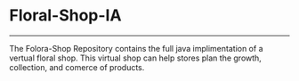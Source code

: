 # Floral-Shop-IA
---

The Folora-Shop Repository contains the full java implimentation of a vertual floral shop. This virtual shop can help stores plan the growth, collection, and comerce of products. 
